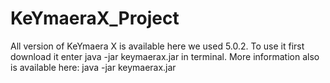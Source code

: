 # KeYmaeraX_Project
All version of KeYmaera X is available here we used 5.0.2. To use it first download it enter java -jar keymaerax.jar in terminal. 
More information also is available here: java -jar keymaerax.jar
